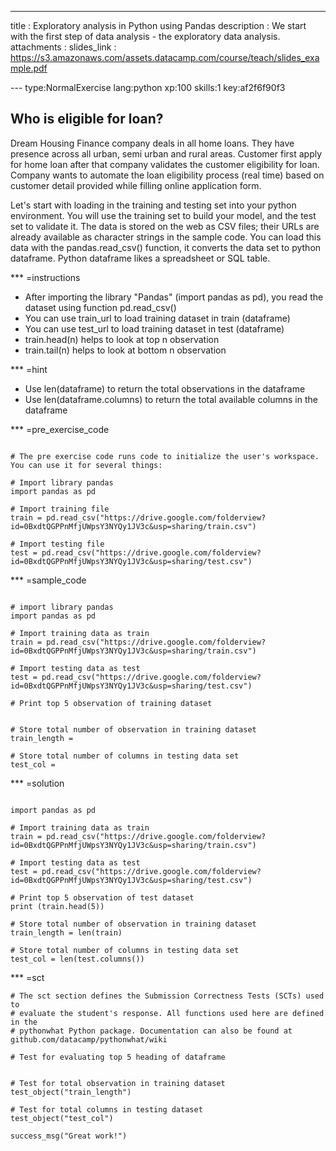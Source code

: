 ---
title       : Exploratory analysis in Python using Pandas
description : We start with the first step of data analysis - the exploratory data analysis.
attachments :
  slides_link : https://s3.amazonaws.com/assets.datacamp.com/course/teach/slides_example.pdf

--- type:NormalExercise lang:python xp:100 skills:1 key:af2f6f90f3
## Who is eligible for loan?

Dream Housing Finance company deals in all home loans. They have presence across all urban, semi urban and rural areas. Customer first apply for home loan after that company validates the customer eligibility for loan. Company wants to automate the loan eligibility process (real time) based on customer detail provided while filling online application form.  

Let's start with loading in the training and testing set into your python environment. You will use the training set to build your model, and the test set to validate it. The data is stored on the web as CSV files; their URLs are already available as character strings in the sample code. You can load this data with the pandas.read_csv() function, it converts the data set to python dataframe. Python dataframe likes a spreadsheet or SQL table.


*** =instructions
- After importing the library "Pandas" (import pandas as pd), you read the dataset using function pd.read_csv()
- You can use train_url to load training dataset in train (dataframe)
- You can use test_url to load training dataset in test (dataframe)
- train.head(n) helps to look at top n observation
- train.tail(n) helps to look at bottom n observation


*** =hint
- Use len(dataframe) to return the total observations in the dataframe 
- Use len(dataframe.columns) to return the total available columns in the dataframe


*** =pre_exercise_code

```{python}

# The pre exercise code runs code to initialize the user's workspace. You can use it for several things:

# Import library pandas
import pandas as pd

# Import training file
train = pd.read_csv("https://drive.google.com/folderview?id=0BxdtQGPPnMfjUWpsY3NYQy1JV3c&usp=sharing/train.csv")

# Import testing file
test = pd.read_csv("https://drive.google.com/folderview?id=0BxdtQGPPnMfjUWpsY3NYQy1JV3c&usp=sharing/test.csv")

```

*** =sample_code

```{python}

# import library pandas
import pandas as pd

# Import training data as train
train = pd.read_csv("https://drive.google.com/folderview?id=0BxdtQGPPnMfjUWpsY3NYQy1JV3c&usp=sharing/train.csv")

# Import testing data as test
test = pd.read_csv("https://drive.google.com/folderview?id=0BxdtQGPPnMfjUWpsY3NYQy1JV3c&usp=sharing/test.csv")

# Print top 5 observation of training dataset


# Store total number of observation in training dataset
train_length =

# Store total number of columns in testing data set
test_col = 

```

*** =solution

```{python}

import pandas as pd

# Import training data as train
train = pd.read_csv("https://drive.google.com/folderview?id=0BxdtQGPPnMfjUWpsY3NYQy1JV3c&usp=sharing/train.csv")

# Import testing data as test
test = pd.read_csv("https://drive.google.com/folderview?id=0BxdtQGPPnMfjUWpsY3NYQy1JV3c&usp=sharing/test.csv")

# Print top 5 observation of test dataset
print (train.head(5))

# Store total number of observation in training dataset
train_length = len(train)

# Store total number of columns in testing data set
test_col = len(test.columns())

```

*** =sct

```{python}
# The sct section defines the Submission Correctness Tests (SCTs) used to
# evaluate the student's response. All functions used here are defined in the 
# pythonwhat Python package. Documentation can also be found at github.com/datacamp/pythonwhat/wiki

# Test for evaluating top 5 heading of dataframe


# Test for total observation in training dataset
test_object("train_length")

# Test for total columns in testing dataset
test_object("test_col")

success_msg("Great work!")
```

